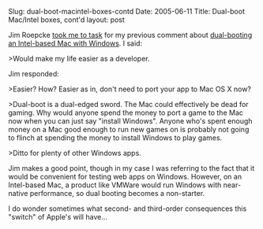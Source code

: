 Slug: dual-boot-macintel-boxes-contd
Date: 2005-06-11
Title: Dual-boot Mac/Intel boxes, cont'd
layout: post

Jim Roepcke <a href="http://jim.roepcke.com/2005/06/09#item7311">took me to task</a> for my previous comment about <a href="http://redmonk.net/archives/2005/06/07/another-reason-why-apple-switched/">dual-booting an Intel-based Mac with Windows</a>. I said:

&gt;Would make my life easier as a developer.

Jim responded:

&gt;Easier? How? Easier as in, don&#39;t need to port your app to Mac OS X now?

&gt;Dual-boot is a dual-edged sword. The Mac could effectively be dead for gaming. Why would anyone spend the money to port a game to the Mac now when you can just say &quot;install Windows&quot;. Anyone who&#39;s spent enough money on a Mac good enough to run new games on is probably not going to flinch at spending the money to install Windows to play games.

&gt;Ditto for plenty of other Windows apps.

Jim makes a good point, though in my case I was referring to the fact that it would be convenient for testing web apps on Windows. However, on an Intel-based Mac, a product like VMWare would run Windows with near-native performance, so dual booting becomes a non-starter.

I do wonder sometimes what second- and third-order consequences this &quot;switch&quot; of Apple&#39;s will have...

